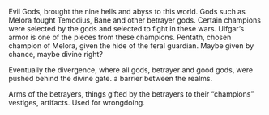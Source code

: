 Evil Gods, brought the nine hells and abyss to this world. Gods such as Melora fought Temodius, Bane and other betrayer gods. Certain champions were selected by the gods and selected to fight in these wars. Ulfgar’s armor is one of the pieces from these champions. Pentath, chosen champion of Melora, given the hide of the feral guardian. Maybe given by chance, maybe divine right? 

Eventually the divergence, where all gods, betrayer and good gods, were pushed behind the divine gate. a barrier between the realms.

Arms of the betrayers, things gifted by the betrayers to their “champions” vestiges, artifacts. Used for wrongdoing.

